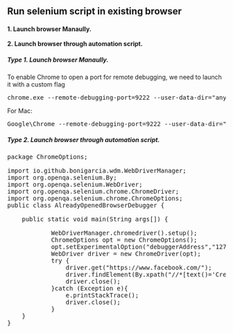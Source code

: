<h2>Run selenium script in existing browser</h2>
<h4> 
  1. Launch browser Manaully.</br>
  </br>
  2. Launch browser through automation script.
</h4>

<h5>Type 1. Launch browser Manaully.</h5>
<p>To enable Chrome to open a port for remote debugging, we need to launch it with a custom flag</p>
<pre>
chrome.exe --remote-debugging-port=9222 --user-data-dir="any local folder"
</pre>

<p>For Mac:</p>
<pre>
Google\Chrome --remote-debugging-port=9222 --user-data-dir="~/ChromeProfile"
</pre>

<h5>Type 2. Launch browser through automation script.</h5>

<pre>
package ChromeOptions;

import io.github.bonigarcia.wdm.WebDriverManager;
import org.openqa.selenium.By;
import org.openqa.selenium.WebDriver;
import org.openqa.selenium.chrome.ChromeDriver;
import org.openqa.selenium.chrome.ChromeOptions;
public class AlreadyOpenedBrowserDebugger {

    public static void main(String args[]) {

            WebDriverManager.chromedriver().setup();
            ChromeOptions opt = new ChromeOptions();
            opt.setExperimentalOption("debuggerAddress","127.0.0.1:98765");
            WebDriver driver = new ChromeDriver(opt);
            try {
                driver.get("https://www.facebook.com/");
                driver.findElement(By.xpath("//*[text()='Create New Account']")).click();
                driver.close();
            }catch (Exception e){
                e.printStackTrace();
                driver.close();
            }
    }
}

</pre>
